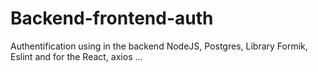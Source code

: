 # Backend-frontend-auth
Authentification using in the backend NodeJS, Postgres, Library Formik, Eslint and for the React, axios ...
